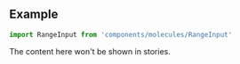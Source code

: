 <!-- # RangeInput :

Application RangeInput.

<!-- Brief summary of what the component is, and what it's for. -->


<!-- STORY -->

## Example

```js
import RangeInput from 'components/molecules/RangeInput'
```

<!-- SOURCE -->

<!-- STORY_SOURCE -->

<!-- STORY HIDE START -->

The content here won't be shown in stories.

<!-- STORY HIDE END -->

<!-- PROPS -->
